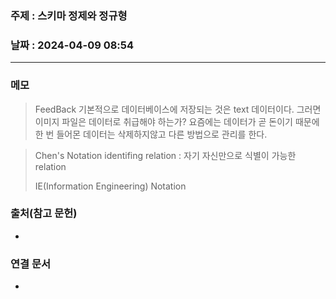 ### 주제 : 스키마 정제와 정규형

### 날짜 : 2024-04-09 08:54
----
### 메모
> FeedBack
> 기본적으로 데이터베이스에 저장되는 것은 text 데이터이다. 그러면 이미지 파일은 데이터로 취급해야 하는가?
> 요즘에는 데이터가 곧 돈이기 때문에 한 번 들어몬 데이터는 삭제하지않고 다른 방법으로 관리를 한다.

> Chen's Notation
> identifing relation : 자기 자신만으로 식별이 가능한 relation
> 
> IE(Information Engineering) Notation

> 

### 출처(참고 문헌)
-

### 연결 문서
-
